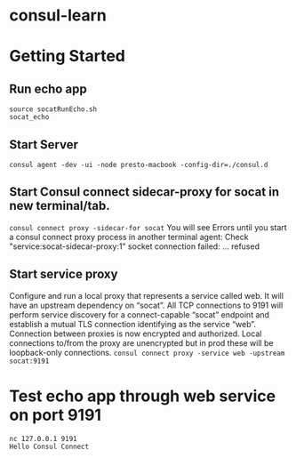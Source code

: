 # consul-learn

# Getting Started

## Run echo app

```
source socatRunEcho.sh
socat_echo
```

## Start Server

`consul agent -dev -ui -node presto-macbook -config-dir=./consul.d`

## Start Consul connect sidecar-proxy for socat in new terminal/tab.

`consul connect proxy -sidecar-for socat`
You will see Errors until you start a consul connect proxy process in another terminal
agent: Check "service:socat-sidecar-proxy:1" socket connection failed: … refused

## Start service proxy
Configure and run a local proxy that represents a service called web.  It will have an upstream dependency on “socat”.  All TCP connections to 9191 will perform service discovery for a connect-capable “socat” endpoint and establish a mutual TLS connection identifying as the service “web”.  Connection between proxies is now encrypted and authorized.  Local connections to/from the proxy are unencrypted but in prod these will be loopback-only connections.
`consul connect proxy -service web -upstream socat:9191`

# Test echo app through web service on port 9191
```
nc 127.0.0.1 9191
Hello Consul Connect
```
